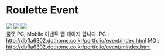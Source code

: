 # Roulette Event

<img src="https://img.shields.io/badge/HTML5-e34f26?style=flat&logo=html5&logoColor=fff"/> <img src="https://img.shields.io/badge/CSS3-green?style=flat&logo=css3&logoColor=fff"/> <img src="https://img.shields.io/badge/jQuery-0769AD?style=flat&logo=jquery&logoColor=fff"/>
</br>
룰렛 PC, Mobile 이벤트 웹 페이지 입니다.
PC : http://dbfla6302.dothome.co.kr/portfolio/event/index.html
MO : http://dbfla6302.dothome.co.kr/portfolio/event/mindex.html
